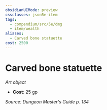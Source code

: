 ```yaml
---
obsidianUIMode: preview
cssclasses: json5e-item
tags:
  - compendium/src/5e/dmg
  - item/wealth
aliases:
  - Carved bone statuette
cost: 2500
---
```

# Carved bone statuette
*Art object*  

- **Cost**: 25 gp

*Source: Dungeon Master's Guide p. 134*
